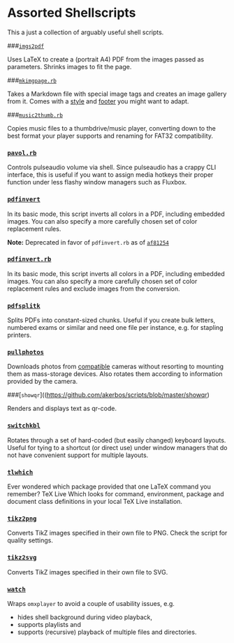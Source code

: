 Assorted Shellscripts
=======

This a just a collection of arguably useful shell scripts.

###[`imgs2pdf`](https://github.com/akerbos/scripts/blob/master/imgs2pdf)

Uses LaTeX to create a (portrait A4) PDF from the images passed as parameters.
Shrinks images to fit the page.

###[`mkimgpage.rb`](https://github.com/akerbos/scripts/blob/master/mkimgpage.rb)

Takes a Markdown file with special image tags and creates an image gallery from it.
Comes with a [style](https://github.com/akerbos/scripts/blob/master/mkimgpage.css) and [footer](https://github.com/akerbos/scripts/blob/master/mkimgpage_footer.html) you might want to adapt.

###[`music2thumb.rb`](https://github.com/akerbos/scripts/blob/master/music2thumb.rb)

Copies music files to a thumbdrive/music player, converting down to
the best format your player supports and renaming for FAT32 compatibility.

### [`pavol.rb`](https://github.com/akerbos/scripts/blob/master/pavol.rb)

Controls pulseaudio volume via shell. Since pulseaudio has a crappy CLI interface, this is useful
if you want to assign media hotkeys their proper function under less flashy window managers such as Fluxbox.

### [`pdfinvert`](https://github.com/akerbos/scripts/blob/master/pdfinvert)

In its basic mode, this script inverts all colors in a PDF, including embedded images.
You can also specify a more carefully chosen set of color replacement rules.

**Note:** Deprecated in favor of `pdfinvert.rb` as of [`af81254`](https://github.com/akerbos/scripts/commit/af81254a4d31690a5dd13355109d3934aa17bac7)

### [`pdfinvert.rb`](https://github.com/akerbos/scripts/blob/master/pdfinvert.rb)

In its basic mode, this script inverts all colors in a PDF, including embedded images.
You can also specify a more carefully chosen set of color replacement rules and exclude images from the conversion.

### [`pdfsplitk`](https://github.com/akerbos/scripts/blob/master/pdfsplitk)

Splits PDFs into constant-sized chunks. Useful if you create bulk letters, numbered exams or similar and need one
file per instance, e.g. for stapling printers.

### [`pullphotos`](https://github.com/akerbos/scripts/blob/master/pullphotos)

Downloads photos from [compatible](http://www.gphoto.org/doc/manual/FAQ.html#FAQ-camera-support) cameras without
resorting to mounting them as mass-storage devices. Also rotates them according to information provided by the camera.

###[`showqr`]((https://github.com/akerbos/scripts/blob/master/showqr)

Renders and displays text as qr-code.

### [`switchkbl`](https://github.com/akerbos/scripts/blob/master/switchkbl)

Rotates through a set of hard-coded  (but easily changed) keyboard layouts. Useful for tying to a shortcut (or direct use)
under window managers that do not have convenient support for multiple layouts.

### [`tlwhich`](https://github.com/akerbos/scripts/blob/master/tlwhich)

Ever wondered which package provided that one LaTeX command you remember?
TeX Live Which looks for command, environment, package and document class definitions 
in your local TeX Live installation.

### [`tikz2png`](https://github.com/akerbos/scripts/blob/master/tikz2png)

Converts TikZ images specified in their own file to PNG. Check the script for quality settings.

### [`tikz2svg`](https://github.com/akerbos/scripts/blob/master/tikz2svg)

Converts TikZ images specified in their own file to SVG.

### [`watch`](https://github.com/akerbos/scripts/blob/master/watch)

Wraps `omxplayer` to avoid a couple of usability issues, e.g.

 * hides shell background during video playback,
 * supports playlists and
 * supports (recursive) playback of multiple files and directories.

